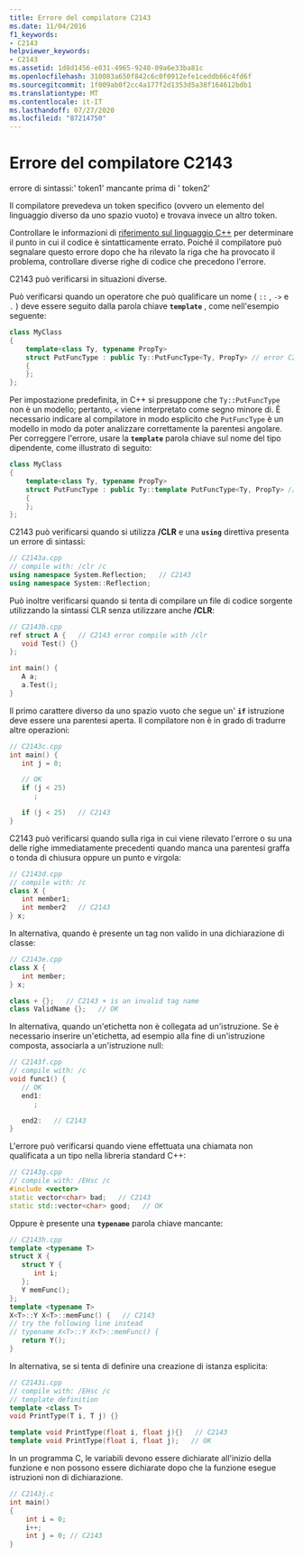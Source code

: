 ```yaml
---
title: Errore del compilatore C2143
ms.date: 11/04/2016
f1_keywords:
- C2143
helpviewer_keywords:
- C2143
ms.assetid: 1d8d1456-e031-4965-9240-09a6e33ba81c
ms.openlocfilehash: 310083a650f842c6c0f0912efe1ceddb66c4fd6f
ms.sourcegitcommit: 1f009ab0f2cc4a177f2d1353d5a38f164612bdb1
ms.translationtype: MT
ms.contentlocale: it-IT
ms.lasthandoff: 07/27/2020
ms.locfileid: "87214750"
---
```

# <a name="compiler-error-c2143"></a>Errore del compilatore C2143

errore di sintassi:' token1' mancante prima di ' token2'

Il compilatore prevedeva un token specifico (ovvero un elemento del linguaggio diverso da uno spazio vuoto) e trovava invece un altro token.

Controllare le informazioni di [riferimento sul linguaggio C++](../../cpp/cpp-language-reference.md) per determinare il punto in cui il codice è sintatticamente errato. Poiché il compilatore può segnalare questo errore dopo che ha rilevato la riga che ha provocato il problema, controllare diverse righe di codice che precedono l'errore.

C2143 può verificarsi in situazioni diverse.

Può verificarsi quando un operatore che può qualificare un nome ( `::` , `->` e `.` ) deve essere seguito dalla parola chiave **`template`** , come nell'esempio seguente:

```cpp
class MyClass
{
    template<class Ty, typename PropTy>
    struct PutFuncType : public Ty::PutFuncType<Ty, PropTy> // error C2143
    {
    };
};
```

Per impostazione predefinita, in C++ si presuppone che `Ty::PutFuncType` non è un modello; pertanto, `<` viene interpretato come segno minore di.  È necessario indicare al compilatore in modo esplicito che `PutFuncType` è un modello in modo da poter analizzare correttamente la parentesi angolare. Per correggere l'errore, usare la **`template`** parola chiave sul nome del tipo dipendente, come illustrato di seguito:

```cpp
class MyClass
{
    template<class Ty, typename PropTy>
    struct PutFuncType : public Ty::template PutFuncType<Ty, PropTy> // correct
    {
    };
};
```

C2143 può verificarsi quando si utilizza **/CLR** e una **`using`** direttiva presenta un errore di sintassi:

```cpp
// C2143a.cpp
// compile with: /clr /c
using namespace System.Reflection;   // C2143
using namespace System::Reflection;
```

Può inoltre verificarsi quando si tenta di compilare un file di codice sorgente utilizzando la sintassi CLR senza utilizzare anche **/CLR**:

```cpp
// C2143b.cpp
ref struct A {   // C2143 error compile with /clr
   void Test() {}
};

int main() {
   A a;
   a.Test();
}
```

Il primo carattere diverso da uno spazio vuoto che segue un' **`if`** istruzione deve essere una parentesi aperta. Il compilatore non è in grado di tradurre altre operazioni:

```cpp
// C2143c.cpp
int main() {
   int j = 0;

   // OK
   if (j < 25)
      ;

   if (j < 25)   // C2143
}
```

C2143 può verificarsi quando sulla riga in cui viene rilevato l'errore o su una delle righe immediatamente precedenti quando manca una parentesi graffa o tonda di chiusura oppure un punto e virgola:

```cpp
// C2143d.cpp
// compile with: /c
class X {
   int member1;
   int member2   // C2143
} x;
```

In alternativa, quando è presente un tag non valido in una dichiarazione di classe:

```cpp
// C2143e.cpp
class X {
   int member;
} x;

class + {};   // C2143 + is an invalid tag name
class ValidName {};   // OK
```

In alternativa, quando un'etichetta non è collegata ad un'istruzione. Se è necessario inserire un'etichetta, ad esempio alla fine di un'istruzione composta, associarla a un'istruzione null:

```cpp
// C2143f.cpp
// compile with: /c
void func1() {
   // OK
   end1:
      ;

   end2:   // C2143
}
```

L'errore può verificarsi quando viene effettuata una chiamata non qualificata a un tipo nella libreria standard C++:

```cpp
// C2143g.cpp
// compile with: /EHsc /c
#include <vector>
static vector<char> bad;   // C2143
static std::vector<char> good;   // OK
```

Oppure è presente una **`typename`** parola chiave mancante:

```cpp
// C2143h.cpp
template <typename T>
struct X {
   struct Y {
      int i;
   };
   Y memFunc();
};
template <typename T>
X<T>::Y X<T>::memFunc() {   // C2143
// try the following line instead
// typename X<T>::Y X<T>::memFunc() {
   return Y();
}
```

In alternativa, se si tenta di definire una creazione di istanza esplicita:

```cpp
// C2143i.cpp
// compile with: /EHsc /c
// template definition
template <class T>
void PrintType(T i, T j) {}

template void PrintType(float i, float j){}   // C2143
template void PrintType(float i, float j);   // OK
```

In un programma C, le variabili devono essere dichiarate all'inizio della funzione e non possono essere dichiarate dopo che la funzione esegue istruzioni non di dichiarazione.

```C
// C2143j.c
int main()
{
    int i = 0;
    i++;
    int j = 0; // C2143
}
```
